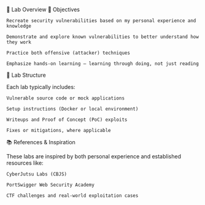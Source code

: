 🧪 Lab Overview
🎯 Objectives

    Recreate security vulnerabilities based on my personal experience and knowledge

    Demonstrate and explore known vulnerabilities to better understand how they work

    Practice both offensive (attacker) techniques

    Emphasize hands-on learning — learning through doing, not just reading

📁 Lab Structure

Each lab typically includes:

    Vulnerable source code or mock applications

    Setup instructions (Docker or local environment)

    Writeups and Proof of Concept (PoC) exploits

    Fixes or mitigations, where applicable

📚 References & Inspiration

These labs are inspired by both personal experience and established resources like:

    CyberJutsu Labs (CBJS)

    PortSwigger Web Security Academy

    CTF challenges and real-world exploitation cases
